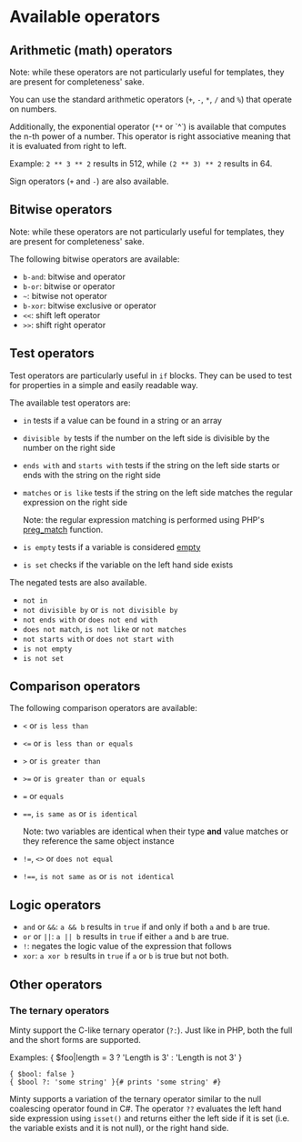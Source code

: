 Available operators
========

Arithmetic (math) operators
--------
Note: while these operators are not particularly useful for templates, they are present for completeness' sake.

You can use the standard arithmetic operators (`+`, `-`, `*`, `/` and `%`) that operate on numbers.

Additionally, the exponential operator (`**` or `^˙) is available that computes the n-th power of a number.
This operator is right associative meaning that it is evaluated from right to left.

Example: `2 ** 3 ** 2` results in 512, while `(2 ** 3) ** 2` results in 64.

Sign operators (`+` and `-`) are also available.

Bitwise operators
--------
Note: while these operators are not particularly useful for templates, they are present for completeness' sake.

The following bitwise operators are available:

 * `b-and`: bitwise and operator
 * `b-or`: bitwise or operator
 * `~`: bitwise not operator
 * `b-xor`: bitwise exclusive or operator
 * `<<`: shift left operator
 * `>>`: shift right operator

Test operators
--------
Test operators are particularly useful in `if` blocks.
They can be used to test for properties in a simple and easily readable way.

The available test operators are:

 * `in` tests if a value can be found in a string or an array
 * `divisible by` tests if the number on the left side is divisible by the number on the right side
 * `ends with` and `starts with` tests if the string on the left side starts or ends with the string on the right side
 * `matches` or `is like` tests if the string on the left side matches the regular expression on the right side

    Note: the regular expression matching is performed using PHP's [preg_match](http://php.net/preg_match) function.

 * `is empty` tests if a variable is considered [empty](http://php.net/empty)
 * `is set` checks if the variable on the left hand side exists

The negated tests are also available.

 * `not in`
 * `not divisible by` or `is not divisible by`
 * `not ends with` or `does not end with`
 * `does not match`, `is not like` or `not matches`
 * `not starts with` or `does not start with`
 * `is not empty`
 * `is not set`

Comparison operators
--------

The following comparison operators are available:

 * `<` or `is less than`
 * `<=` or `is less than or equals`
 * `>` or `is greater than`
 * `>=` or `is greater than or equals`
 * `=` or `equals`
 * `==`, `is same as` or `is identical`

     Note: two variables are identical when their type **and** value matches or they reference the same object instance

 * `!=`, `<>` or `does not equal`
 * `!==`, `is not same as` or `is not identical`

Logic operators
--------

 * `and` or `&&`: `a && b` results in `true` if and only if both `a` and `b` are true.
 * `or` or `||`: `a || b` results in `true` if either `a` and `b` are true.
 * `!`: negates the logic value of the expression that follows
 * `xor`: `a xor b` results in `true` if `a` or `b` is true but not both.

Other operators
--------

### The ternary operators
Minty support the C-like ternary operator (`?:`). Just like in PHP, both the full and the short forms are supported.

Examples:
    { $foo|length = 3 ? 'Length is 3' : 'Length is not 3' }

    { $bool: false }
    { $bool ?: 'some string' }{# prints 'some string' #}

Minty supports a variation of the ternary operator similar to the null coalescing operator found in C#.
The operator `??` evaluates the left hand side expression using `isset()` and returns either the left side if it is set (i.e. the variable exists and it is not null), or the right hand side.
